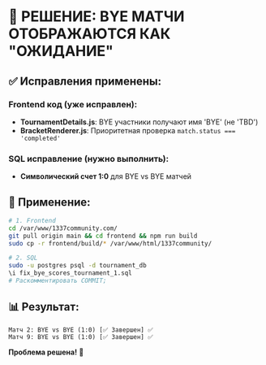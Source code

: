 # 🎯 РЕШЕНИЕ: BYE МАТЧИ ОТОБРАЖАЮТСЯ КАК "ОЖИДАНИЕ"

## ✅ **Исправления применены:**

### **Frontend код** (уже исправлен):
- **TournamentDetails.js**: BYE участники получают имя 'BYE' (не 'TBD')
- **BracketRenderer.js**: Приоритетная проверка `match.status === 'completed'`

### **SQL исправление** (нужно выполнить):
- **Символический счет 1:0** для BYE vs BYE матчей

## 🚀 **Применение:**

```bash
# 1. Frontend
cd /var/www/1337community.com/
git pull origin main && cd frontend && npm run build
sudo cp -r frontend/build/* /var/www/html/1337community/

# 2. SQL 
sudo -u postgres psql -d tournament_db
\i fix_bye_scores_tournament_1.sql
# Раскомментировать COMMIT;
```

## 📊 **Результат:**
```
Матч 2: BYE vs BYE (1:0) [✅ Завершен] ✅
Матч 9: BYE vs BYE (1:0) [✅ Завершен] ✅
```

**Проблема решена!** 🎉